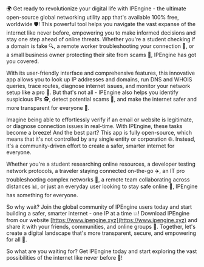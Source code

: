 🌍 Get ready to revolutionize your digital life with IPEngine - the ultimate open-source global networking utility app that's available 100% free, worldwide 🛡️! This powerful tool helps you navigate the vast expanse of the internet like never before, empowering you to make informed decisions and stay one step ahead of online threats. Whether you're a student checking if a domain is fake 🔍, a remote worker troubleshooting your connection 📡, or a small business owner protecting their site from scams 🚀, IPEngine has got you covered.

With its user-friendly interface and comprehensive features, this innovative app allows you to look up IP addresses and domains, run DNS and WHOIS queries, trace routes, diagnose internet issues, and monitor your network setup like a pro 🔧. But that's not all - IPEngine also helps you identify suspicious IPs 🕵️, detect potential scams 💸, and make the internet safer and more transparent for everyone 💯.

Imagine being able to effortlessly verify if an email or website is legitimate, or diagnose connection issues in real-time. With IPEngine, these tasks become a breeze! And the best part? This app is fully open-source, which means that it's not controlled by any single entity or corporation 🌐. Instead, it's a community-driven effort to create a safer, smarter internet for everyone.

Whether you're a student researching online resources, a developer testing network protocols, a traveler staying connected on-the-go ✈️, an IT pro troubleshooting complex networks 🔧, a remote team collaborating across distances 📊, or just an everyday user looking to stay safe online 👀, IPEngine has something for everyone.

So why wait? Join the global community of IPEngine users today and start building a safer, smarter internet - one IP at a time 💥! Download IPEngine from our website [https://www.ipengine.xyz](https://www.ipengine.xyz) and share it with your friends, communities, and online groups 🤩. Together, let's create a digital landscape that's more transparent, secure, and empowering for all 🌟.

So what are you waiting for? Get IPEngine today and start exploring the vast possibilities of the internet like never before 🔮!